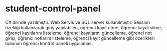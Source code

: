 # student-control-panel
C# dilinde yazılmıştır. Web Servis ve SQL server kullanılmıştır. Session özeliiği kullanılarak giriş yapılabilen, öğrenci kayıt etme, öğrenci kaydı silme, öğrenci kayıtlarını listeleme, öğrenci kayıtlarını güncelleme, öğrenci not girişi, öğrenci notlarını listeleme, öğrenci kayıt güncelleme  gibi özellikleri bulunan öğrenci kontrol paneli uygulaması
